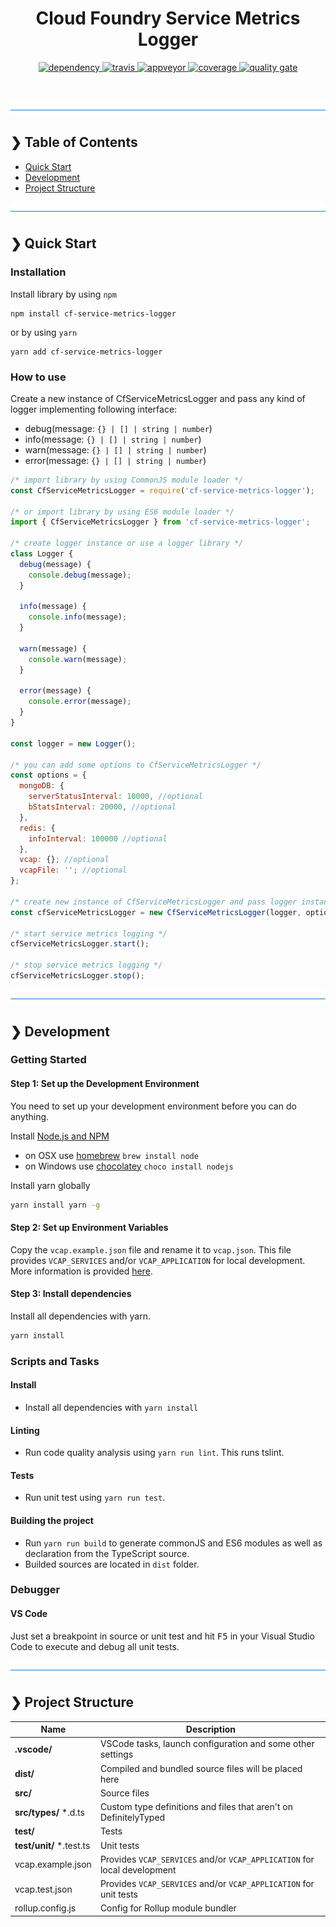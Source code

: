 <h1 align="center">Cloud Foundry Service Metrics Logger</h1>

<p align="center">
  <a href="https://david-dm.org/DaNautilus/cf-service-metrics-logger">
    <img src="https://david-dm.org/DaNautilus/cf-service-metrics-logger/status.svg?style=flat" alt="dependency" />
  </a>
  <a href="https://travis-ci.org/DaNautilus/cf-service-metrics-logger">
    <img src="https://travis-ci.org/DaNautilus/cf-service-metrics-logger.svg?branch=master" alt="travis" />
  </a>
  <a href="https://ci.appveyor.com/project/DaNautilus/cf-service-metrics-logger/branch/master">
    <img src="https://ci.appveyor.com/api/projects/status/hln22i8cy56xe65o?svg=true&passingText=windows%20passing&pendingText=windows%20pending&failingText=windows%20failing" alt="appveyor" />
  </a>
  <a href="https://sonarcloud.io/dashboard?id=DaNautilus_cf-service-metrics-logger">
    <img src="https://sonarcloud.io/api/project_badges/measure?project=DaNautilus_cf-service-metrics-logger&metric=coverage" alt="coverage" />
  </a>
  <a href="https://sonarcloud.io/dashboard/index/DaNautilus_cf-service-metrics-logger">
    <img src="https://sonarcloud.io/api/project_badges/measure?project=DaNautilus_cf-service-metrics-logger&metric=alert_status" alt="quality gate" />
  </a>
</p>

<br />

![divider](./divider.png)

## ❯ Table of Contents

- [Quick Start](#-quick-start)
- [Development](#-development)
- [Project Structure](#-project-structure)

![divider](./divider.png)

## ❯ Quick Start

### Installation

Install library by using `npm`

```shell
npm install cf-service-metrics-logger
```

or by using `yarn`

```shell
yarn add cf-service-metrics-logger
```

### How to use

Create a new instance of CfServiceMetricsLogger and pass any kind of logger implementing following interface:

- debug(message: `{} | [] | string | number`)
- info(message: `{} | [] | string | number`)
- warn(message: `{} | [] | string | number`)
- error(message: `{} | [] | string | number`)

```javascript
/* import library by using CommonJS module loader */
const CfServiceMetricsLogger = require('cf-service-metrics-logger');

/* or import library by using ES6 module loader */
import { CfServiceMetricsLogger } from 'cf-service-metrics-logger';

/* create logger instance or use a logger library */
class Logger {
  debug(message) {
    console.debug(message);
  }

  info(message) {
    console.info(message);
  }

  warn(message) {
    console.warn(message);
  }

  error(message) {
    console.error(message);
  }
}

const logger = new Logger();

/* you can add some options to CfServiceMetricsLogger */
const options = {
  mongoDB: {
    serverStatusInterval: 10000, //optional
    bStatsInterval: 20000, //optional
  },
  redis: {
    infoInterval: 100000 //optional
  },
  vcap: {}; //optional
  vcapFile: ''; //optional
};

/* create new instance of CfServiceMetricsLogger and pass logger instance and optional options */
const cfServiceMetricsLogger = new CfServiceMetricsLogger(logger, options);

/* start service metrics logging */
cfServiceMetricsLogger.start();

/* stop service metrics logging */
cfServiceMetricsLogger.stop();
```

![divider](./divider.png)

## ❯ Development

### Getting Started

#### Step 1: Set up the Development Environment

You need to set up your development environment before you can do anything.

Install [Node.js and NPM](https://nodejs.org/en/download/)

- on OSX use [homebrew](http://brew.sh) `brew install node`
- on Windows use [chocolatey](https://chocolatey.org/) `choco install nodejs`

Install yarn globally

```bash
yarn install yarn -g
```

#### Step 2: Set up Environment Variables

Copy the `vcap.example.json` file and rename it to `vcap.json`. This file provides `VCAP_SERVICES` and/or `VCAP_APPLICATION` for local development.
More information is provided [here](https://github.com/cloudfoundry-community/node-cfenv#running-in-cloud-foundry-vs-locally).

#### Step 3: Install dependencies

Install all dependencies with yarn.

```bash
yarn install
```

### Scripts and Tasks

#### Install

- Install all dependencies with `yarn install`

#### Linting

- Run code quality analysis using `yarn run lint`. This runs tslint.

#### Tests

- Run unit test using `yarn run test`.

#### Building the project

- Run `yarn run build` to generate commonJS and ES6 modules as well as declaration from the TypeScript source.
- Builded sources are located in `dist` folder.

### Debugger

#### VS Code

Just set a breakpoint in source or unit test and hit <kbd>F5</kbd> in your Visual Studio Code to execute and debug all unit tests.

![divider](./divider.png)

## ❯ Project Structure
| Name                              | Description |
| --------------------------------- | ----------- |
| **.vscode/**                      | VSCode tasks, launch configuration and some other settings |
| **dist/**                         | Compiled and bundled source files will be placed here |
| **src/**                          | Source files |
| **src/types/** *.d.ts             | Custom type definitions and files that aren't on DefinitelyTyped |
| **test/**                         | Tests |
| **test/unit/** *.test.ts          | Unit tests |
| vcap.example.json                 | Provides `VCAP_SERVICES` and/or `VCAP_APPLICATION` for local development |
| vcap.test.json                    | Provides `VCAP_SERVICES` and/or `VCAP_APPLICATION` for unit tests |
| rollup.config.js                  | Config for Rollup module bundler |
